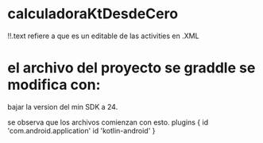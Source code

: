 # calculadoraKtDesdeCero
!!.text refiere a que es un editable de las activities en .XML

# el archivo del proyecto se graddle se modifica con:

bajar la version del min SDK a 24.

se observa que los archivos comienzan con esto.
plugins {
    id 'com.android.application'
    id 'kotlin-android'
}
